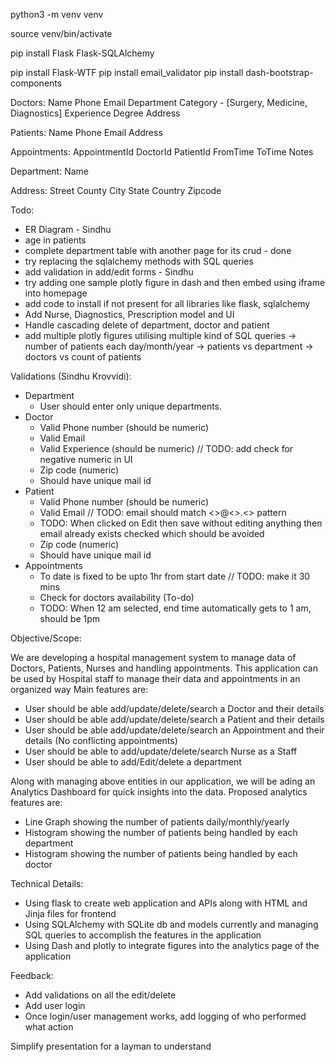python3 -m venv venv

source venv/bin/activate

pip install Flask Flask-SQLAlchemy

pip install Flask-WTF
pip install email_validator
pip install dash-bootstrap-components


Doctors:
Name
Phone
Email
Department
Category - [Surgery, Medicine, Diagnostics]
Experience
Degree
Address

Patients:
Name
Phone
Email
Address

Appointments:
AppointmentId
DoctorId
PatientId
FromTime
ToTime
Notes

Department:
Name

Address:
Street
County
City
State
Country
Zipcode



Todo:

- ER Diagram - Sindhu
- age in patients
- complete department table with another page for its crud - done
- try replacing the sqlalchemy methods with SQL queries
- add validation in add/edit forms - Sindhu
- try adding one sample plotly figure in dash and then embed using iframe into homepage
- add code to install if not present for all libraries like flask, sqlalchemy
- Add Nurse, Diagnostics, Prescription model and UI
- Handle cascading delete of department, doctor and patient
- add multiple plotly figures utilising multiple kind of SQL queries
-> number of patients each day/month/year
-> patients vs department
-> doctors vs count of patients

Validations (Sindhu Krovvidi):
- Department 
    - User should enter only unique departments.
- Doctor
    - Valid Phone number (should be numeric)
    - Valid Email
    - Valid Experience (should be numeric) // TODO: add check for negative numeric in UI
    - Zip code (numeric)
    - Should have unique mail id
- Patient
    - Valid Phone number (should be numeric)
    - Valid Email // TODO: email should match <>@<>.<> pattern
    - TODO: When clicked on Edit then save without editing anything then email already exists checked which should be avoided
    - Zip code (numeric)
    - Should have unique mail id
- Appointments
    - To date is fixed to be upto 1hr from start date // TODO: make it 30 mins
    - Check for doctors availability (To-do)
    - TODO: When 12 am selected, end time automatically gets to 1 am, should be 1pm
  


Objective/Scope:

We are developing a hospital management system to manage data of Doctors, Patients, Nurses and handling appointments.
This application can be used by Hospital staff to manage their data and appointments in an organized way
Main features are:
- User should be able add/update/delete/search a Doctor and their details
- User should be able add/update/delete/search a Patient and their details
- User should be able add/update/delete/search an Appointment and their details (No conflicting appointments)
- User should be able to add/update/delete/search Nurse as a Staff
- User should be able to add/Edit/delete a department

Along with managing above entities in our application, we will be ading an Analytics Dashboard for quick insights into the data.
Proposed analytics features are:
- Line Graph showing the number of patients daily/monthly/yearly
- Histogram showing the number of patients being handled by each department
- Histogram showing the number of patients being handled by each doctor

Technical Details:
- Using flask to create web application and APIs along with HTML and Jinja files for frontend
- Using SQLAlchemy with SQLite db and models currently and managing SQL queries to accomplish the features in the application
- Using Dash and plotly to integrate figures into the analytics page of the application

Feedback:
- Add validations on all the edit/delete
- Add user login
- Once login/user management works, add logging of who performed what action

Simplify presentation for a layman to understand
